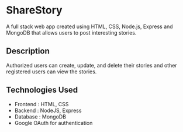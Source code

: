 # ShareStory

A full stack web app created using HTML, CSS, Node.js, Express and MongoDB that allows users to post interesting stories.

## Description

Authorized users can create, update, and delete their stories and other registered users can view the stories.

## Technologies Used

* Frontend : HTML, CSS 
* Backend : NodeJS, Express
* Database : MongoDB
* Google OAuth for authentication


